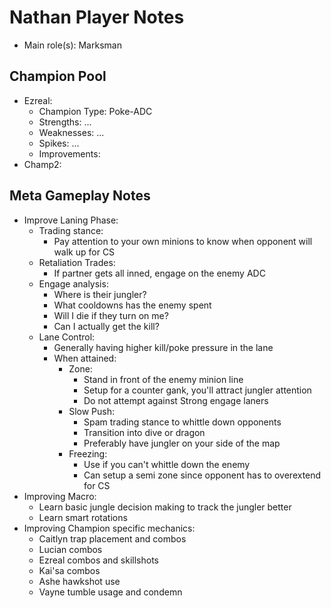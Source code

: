 # Nathan Player Notes

* Main role(s): Marksman

## Champion Pool

* Ezreal:
    * Champion Type:    Poke-ADC
    * Strengths:        ...
    * Weaknesses:       ...
    * Spikes:       ...
    * Improvements:
* Champ2:

## Meta Gameplay Notes

* Improve Laning Phase:
    * Trading stance:
        * Pay attention to your own minions to know when opponent will walk 
          up for CS
    * Retaliation Trades:
        * If partner gets all inned, engage on the enemy ADC
    * Engage analysis:
        * Where is their jungler?
        * What cooldowns has the enemy spent
        * Will I die if they turn on me?
        * Can I actually get the kill?
    * Lane Control:
        * Generally having higher kill/poke pressure in the lane
        * When attained:
            * Zone:
                * Stand in front of the enemy minion line
                * Setup for a counter gank, you'll attract jungler attention
                * Do not attempt against Strong engage laners
            * Slow Push:
                * Spam trading stance to whittle down opponents
                * Transition into dive or dragon
                * Preferably have jungler on your side of the map
            * Freezing:
                * Use if you can't whittle down the enemy
                * Can setup a semi zone since opponent has to overextend for CS
* Improving Macro:
    * Learn basic jungle decision making to track the jungler better
    * Learn smart rotations
* Improving Champion specific mechanics:
    * Caitlyn trap placement and combos
    * Lucian combos
    * Ezreal combos and skillshots
    * Kai'sa combos
    * Ashe hawkshot use
    * Vayne tumble usage and condemn
